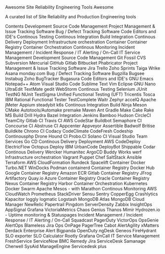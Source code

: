 Awesome Site Reliability Engineering Tools Awesome

A curated list of Site Reliability and Production Engineering tools

Contents
Development
Source Code Management
Project Management & Issue Tracking Software
Bug / Defect Tracking Software
Code Editors and IDE's
Continous Testing
Continous Integration
Build
Integration
Continous Delivery
Deployment
Infrastructure orchestration
Container
Container Registry
Container Orchestration
Continous Monitoring
Incident Management / Incident Response / IT Alerting / On-Call
IT Service Management
Development
Source Code Management
Git
Fossil
CVS
Subversion
Mercurial
GitHub
Gitlab
Bitbucket
Phabricator
Project Management & Issue Tracking Software
Jira
Trello
Zoho Sprints
Taiga
Wrike
Asana
monday.com
Bug / Defect Tracking Software
Bugzilla
Bugsee
Instabug
Zoho BugTracker
Bugasura
Code Editors and IDE's
GNU Emacs
Notepad++
Atom
Visual Studio Code
Sublime Text
Vim
Eclipse
GNU Nano
UltraEdit
TextMate
gedit
WebStorm
Continous Testing
Selenium
JUnit
TestNG
NUnit
TestSigma
Unified Functional Testing (UFT)
Tricentis Tosca
IBM Rational Functional Tester
TestComplete
Waitr
Zephyr
accelQ
Apache jMeter
Appium
steadybit
k6s
Continous Integration
Build
Ninja
Meson
CMake
Autotools/Automake
premake
Maven
Ant
Gradle
Make
Cake
Rake
MS Build
Drill
Hydra
Bazel
Integration
Jenkins
Bamboo
Hudson
CircleCI
TeamCity
Gitlab CI
Travis CI
AWS CodeStar
Buildbot
Semaphore CI
Concourse CI
Abstruse CI
Appcenter
Appveyor
Assertible
Badwolf
Britise
Buildkite
Chrono CI
Codacy
CodeClimate
CodeFresh
Codeship
Continousphp
Drone
Hound CI
Probo.CI
Solano CI
Visual Studio Team Services
Go CD
Continous Delivery
Deployment
AWS CodeDeploy
ElectricFlow
Octopus Deploy
IBM UrbanCode
DeployBot
Shippable
Codar Continous Delivery
Wercker
Humanitec
ArgoCD
Buddy Works
werf
Infrastructure orchestration
Vagrant
Puppet
Chef
SaltStack
Ansible
Terraform
AWS CloudFormation
Rundeck
Spacelift
Container
Docker
Turbo.NET
WinDocks
Podman
containerd
Container Registry
Docker Hub
Google Container Registry
Amazon ECR
Gitlab Container Registry
JFrog Artifactory
Quay.io
Azure Container Registry
Oracle Container Registry
Nexus Container Registry
Harbor
Container Orchestration
Kubernetes
Docker Swarm
Apache Mesos - with Marathon
Continous Monitoring
AWS CloudWatch
Prometheus
StackDriver
Sensu
Sentry
CopperEgg
Crashlytics
Kapacitor
loggly
logmatic
Logstash
MongoDB Atlas
MongoDB Cloud Manager
NewRelic
Papertrail
Pingdom
ServerDensity
Zabbix
InsightOps
AppSignal
Grafana
VictoriaMetrics
Chaos Genius
Thanos
Mimir
Hydrozen.io - Uptime monitoring & Statuspages
Incident Management / Incident Response / IT Alerting / On-Call
Squadcast
PagerDuty
VictorOps
OpsGenie
AlertOps
Blameless
Jira Ops
OnPage
PagerTree
Cabot
AlertAgility
xMatters
Derdack Enterprise Alert
Bigpanda
OpenDuty
ngDesk
Geneos
FireHydrant
SLO exporter
SLO Calculator
Rootly
Grafana OnCall
IT Service Management
FreshService
ServiceNow
BMC Remedy
Jira ServiceDesk
Samanage
Cherwell
SysAid
ManageEngine Servicedesk plus
